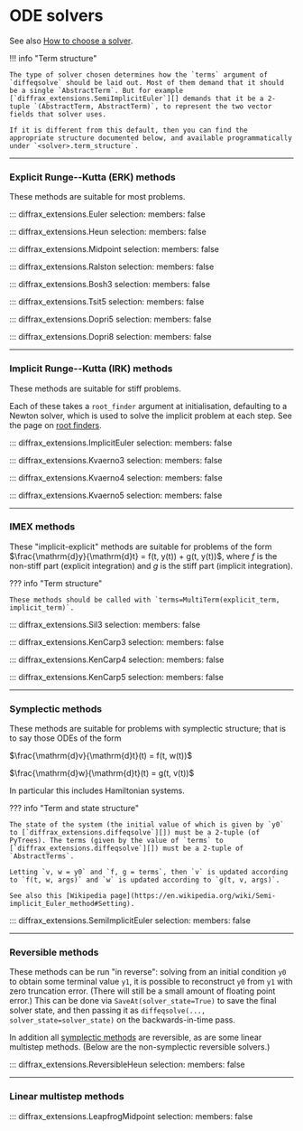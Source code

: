 # ODE solvers

See also [How to choose a solver](../../usage/how-to-choose-a-solver.md#ordinary-differential-equations).

!!! info "Term structure"

    The type of solver chosen determines how the `terms` argument of `diffeqsolve` should be laid out. Most of them demand that it should be a single `AbstractTerm`. But for example [`diffrax_extensions.SemiImplicitEuler`][] demands that it be a 2-tuple `(AbstractTerm, AbstractTerm)`, to represent the two vector fields that solver uses.

    If it is different from this default, then you can find the appropriate structure documented below, and available programmatically under `<solver>.term_structure`.

---

### Explicit Runge--Kutta (ERK) methods

These methods are suitable for most problems.

::: diffrax_extensions.Euler
    selection:
        members: false

::: diffrax_extensions.Heun
    selection:
        members: false

::: diffrax_extensions.Midpoint
    selection:
        members: false

::: diffrax_extensions.Ralston
    selection:
        members: false

::: diffrax_extensions.Bosh3
    selection:
        members: false

::: diffrax_extensions.Tsit5
    selection:
        members: false

::: diffrax_extensions.Dopri5
    selection:
        members: false

::: diffrax_extensions.Dopri8
    selection:
        members: false

---

### Implicit Runge--Kutta (IRK) methods

These methods are suitable for stiff problems.

Each of these takes a `root_finder` argument at initialisation, defaulting to a Newton solver, which is used to solve the implicit problem at each step. See the page on [root finders](../nonlinear_solver.md).

::: diffrax_extensions.ImplicitEuler
    selection:
        members: false

::: diffrax_extensions.Kvaerno3
    selection:
        members: false

::: diffrax_extensions.Kvaerno4
    selection:
        members: false

::: diffrax_extensions.Kvaerno5
    selection:
        members: false

---

### IMEX methods

These "implicit-explicit" methods are suitable for problems of the form $\frac{\mathrm{d}y}{\mathrm{d}t} = f(t, y(t)) + g(t, y(t))$, where $f$ is the non-stiff part (explicit integration) and $g$ is the stiff part (implicit integration).

??? info "Term structure"

    These methods should be called with `terms=MultiTerm(explicit_term, implicit_term)`.

::: diffrax_extensions.Sil3
    selection:
        members: false

::: diffrax_extensions.KenCarp3
    selection:
        members: false

::: diffrax_extensions.KenCarp4
    selection:
        members: false

::: diffrax_extensions.KenCarp5
    selection:
        members: false

---

### Symplectic methods

These methods are suitable for problems with symplectic structure; that is to say those ODEs of the form

$\frac{\mathrm{d}v}{\mathrm{d}t}(t) = f(t, w(t))$

$\frac{\mathrm{d}w}{\mathrm{d}t}(t) = g(t, v(t))$

In particular this includes Hamiltonian systems.

??? info "Term and state structure"

    The state of the system (the initial value of which is given by `y0` to [`diffrax_extensions.diffeqsolve`][]) must be a 2-tuple (of PyTrees). The terms (given by the value of `terms` to [`diffrax_extensions.diffeqsolve`][]) must be a 2-tuple of `AbstractTerms`.

    Letting `v, w = y0` and `f, g = terms`, then `v` is updated according to `f(t, w, args)` and `w` is updated according to `g(t, v, args)`.

    See also this [Wikipedia page](https://en.wikipedia.org/wiki/Semi-implicit_Euler_method#Setting).

::: diffrax_extensions.SemiImplicitEuler
    selection:
        members: false

---

### Reversible methods

These methods can be run "in reverse": solving from an initial condition `y0` to obtain some terminal value `y1`, it is possible to reconstruct `y0` from `y1` with zero truncation error. (There will still be a small amount of floating point error.) This can be done via `SaveAt(solver_state=True)` to save the final solver state, and then passing it as `diffeqsolve(..., solver_state=solver_state)` on the backwards-in-time pass.

In addition all [symplectic methods](#symplectic-methods) are reversible, as are some linear multistep methods. (Below are the non-symplectic reversible solvers.)

::: diffrax_extensions.ReversibleHeun
    selection:
        members: false

---

### Linear multistep methods

::: diffrax_extensions.LeapfrogMidpoint
    selection:
        members: false
